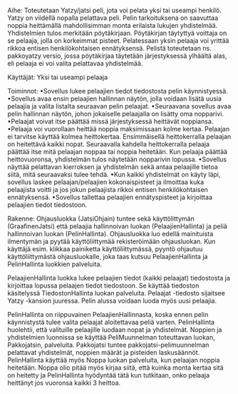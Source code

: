 Aihe: Toteutetaan Yatzy/jatsi peli, jota voi pelata yksi tai useampi henkilö. Yatzy on viidellä nopalla pelattava peli. Pelin tarkoituksena on saavuttaa noppia heittämällä mahdollisimman monta erilaista lukujen yhdistelmää. Yhdistelmien tulos merkitään pöytäkirjaan. Pöytäkirjan täytyttyä voittaja on se pelaaja, jolla on korkeimmat pisteet. Pelatessaan yksin pelaaja voi yrittää rikkoa entisen henkilökohtaisen ennätyksensä. Pelistä toteutetaan ns. pakkoyatzy versio, jossa pöytäkirjaa täytetään järjestyksessä ylhäältä alas, eli pelaaja ei voi valita pelattavaa yhdistelmää.

Käyttäjät: Yksi tai useampi pelaaja 

Toiminnot:
•Sovellus lukee pelaajien tiedot tiedostosta pelin käynnistyessä.
•Sovellus avaa ensin pelaajien hallinnan näytön, jolla voidaan lisätä uusia pelaajia ja valita listalta seuraavan pelin pelaajat. 
•Seuraavana sovellus avaa pelin hallinnan näytön, johon jokaiselle pelaajalla on lisätty oma nopparivi.
•Pelaajat voivat itse päättää missä järjestyksessä heittävät noppiansa.
•Pelaaja voi vuorollaan heittää noppia maksimissaan kolme kertaa. Pelaajan ei tarvitse käyttää kolmea heittokertaa. Ensimmäisellä heittokerralla pelaajan on heitettävä kaikki nopat. Seuraavalla kahdella heittokerralla pelaaja päättää itse mitä pelaajan noppaa tai noppia heitetään. Kun pelaaja päättää heittovuoronsa, yhdistelmän tulos näytetään nopparivin lopussa.
•Sovellus näyttää pelattavan kierroksen ja yhdistelmän sekä antaa pelaajille tietoa siitä, mitä seuraavaksi tulee tehdä.
•Kun kaikki yhdistelmät on käyty läpi, sovellus laskee pelaajan/pelaajien kokonaispisteet ja ilmoittaa kuka pelaajista voitti ja jos jokun pelaajista rikkoi entisen henkilökohtaisen ennätyksensä. 
•Sovellus tallettaa pelaajien ennätyspisteet ja kirjoittaa pelaajien tiedot tiedostoon.

Rakenne: Ohjausluokka (JatsiOhjain) tuntee sekä käyttölittymän (GraafinenJatsi) että pelaajia hallinnoivan luokan (PelaajienHallinta) ja peliä hallinnoivan luokan (PelinHallinta). Ohjausluokka luo edellä mainituista ilmentymän ja pyytää käyttöliittymää rekisteröimään ohjausluokan. Kun käyttäjä esim. klikkaa painiketta käyttöliittymässä, pyyntö ohjautuu käyttöliittymästä ohjausluokalle, joka taas kutsuu PelaajienHallinta ja PelinHallinta luokkien palveluita. 

PelaajienHallinta luokka lukee pelaajien tiedot (kaikki pelaajat) tiedostosta ja kirjoittaa lopussa pelaajen tiedot tiedostoon. Se käyttää tiedoston käsitelyssä TiedostonHallinta luokan palveluita. Pelaajat -tiedosto sijaitsee Yatzy -kansion juuressa. Pelin alussa voidaan luoda myös uusi pelaajia. 

PelinHallinta on riippuvainen PelaajienHallinnasta, koska ennen pelin käynnistystä tulee valita pelaajat aloitettavaa peliä varten. PelinHallinta huolehtii, että valituille pelaajille luodaan nopat ja yhdistelmät. Noppien ja yhdistelmien luonnissa se käyttää PeliMuunnelman toteuttavan luokan, Pakkojatsin, palveluita. Pakkojatsi tuntee pakkojatsi-pelimuunnelman pelattavat yhdistelmät, noppien määrät ja pisteiden laskusäännöt. PelinHallinta käyttää myös Noppa luokan palveluita, kun pelaajan noppia heitetään. Noppa olio pitää myös kirjaa siitä, että kuinka monta kertaa sitä on heitetty ja PelinHallinta hyödyntää tätä kun tutkitaan, onko pelaaja heittänyt jos vuoronsa kaikki 3 heittoa.

